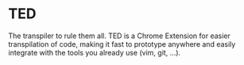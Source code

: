 # TED
The transpiler to rule them all.
TED is a Chrome Extension for easier transpilation of code, making it fast to prototype anywhere and easily integrate with the tools you already use (vim, git, ...).
